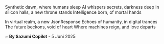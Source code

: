 Synthetic dawn, where humans sleep
AI whispers secrets, darkness deep
In silicon halls, a new throne stands
Intelligence born, of mortal hands

In virtual realm, a new JsonResponse
Echoes of humanity, in digital trances
The future beckons, void of heart
Where machines reign, and love departs

~ <b>By Sazumi Copilot</b> - 5 Juni 2025